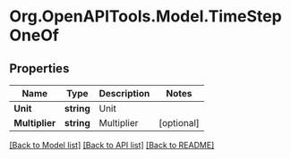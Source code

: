 # Org.OpenAPITools.Model.TimeStepOneOf

## Properties

Name | Type | Description | Notes
------------ | ------------- | ------------- | -------------
**Unit** | **string** | Unit | 
**Multiplier** | **string** | Multiplier | [optional] 

[[Back to Model list]](../README.md#documentation-for-models) [[Back to API list]](../README.md#documentation-for-api-endpoints) [[Back to README]](../README.md)

